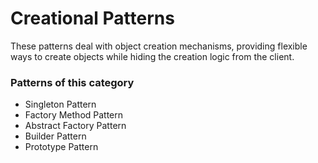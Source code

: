 # Creational Patterns

These patterns deal with object creation mechanisms, providing flexible ways to create objects while hiding the creation logic from the client.

### Patterns of this category
- Singleton Pattern
- Factory Method Pattern
- Abstract Factory Pattern
- Builder Pattern
- Prototype Pattern